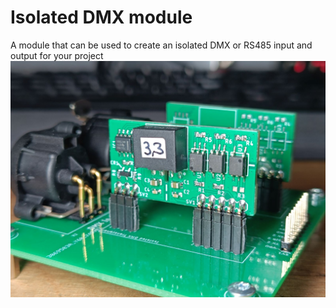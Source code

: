 # Isolated DMX module
A module that can be used to create an isolated DMX or RS485 input and output for your project
![EVSe Emulator Photo](./doc/dmx_module.jpg)